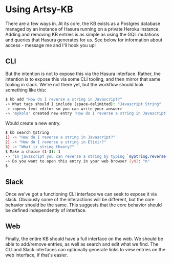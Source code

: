 # Using Artsy-KB

There are a few ways in. At its core, the KB exists as a Postgres database managed by an instance of Hasura
running on a private Heroku instance. Adding and removing KB entries is as simple as using the GQL mutations
and queries that Hasura generates for us. See below for information about access - message me and I'll hook
you up!

## CLI

But the intention is not to expose this via the Hasura interface. Rather, the intention is to expose this via
some CLI tooling, and then mirror that same tooling in slack. We're not there yet, but the workflow should look
something like this:

```sh
$ kb add "How do I reverse a string in Javascript?"
-> What tags should I include (space-delimited): "Javascript String"
-> <opens text editor so you can write your answer>
-> 'mykola' created new entry 'How do I reverse a string in Javascript?' with tags '@javascript' and '@string' [timestamp]
```

Would create a new entry.

```sh
$ kb search @string
1) -> "How do I reverse a string in Javascript?"
2) -> "How do I reverse a string in Elixir?"
3) -> "What is string theory?"
$ Make a choice (1-3): 1
-> "In javascript you can reverse a string by typing `myString.reverse()`"
-> Do you want to open this entry in your web browser [yN]: "n"
$
```

## Slack

Once we've got a functioning CLI interface we can seek to expose it via slack. Obviously some of the
interactions will be different, but the core behavior should be the same. This suggests that the
core behavior should be defined independently of interface.

## Web

Finally, the entire KB should have a full interface on the web. We should be able to add/remove entries,
as well as search and edit what we find. The CLI and Slack interfaces can optionally generate links to
view entries on the web interface, if that's easier.
